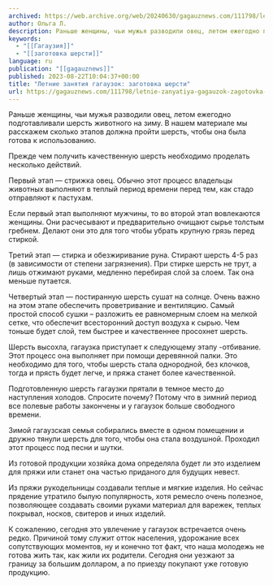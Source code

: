 ```yaml
---
archived: https://web.archive.org/web/20240630/gagauznews.com/111798/letnie-zanyatiya-gagauzok-zagotovka-shersti.html
author: Ольга Л.
description: Раньше женщины, чьи мужья разводили овец, летом ежегодно подготавливали шерсть животного на зиму. В нашем материале мы расскажем сколько этапов должна пройти шерсть, чтобы она была готова к использованию. Прежде чем получить качественную шерсть необходимо проделать несколько действий. Первый этап — стрижка овец. Обычно этот процесс владельцы животных выполняют в теплый период времени перед тем, как стадо отправляют к пастухам. Если первый этап выполняют мужчины, то во второй этап вовлекаются женщины. Они расчесывают и предварительно очищают сырье толстым гребнем. Делают они это для того чтобы убрать крупную грязь перед стиркой. Третий этап — стирка и обезжиривание руна. Стирают шерсть 4-5 […]
keywords:
  - "[[Гагаузия]]"
  - "[[заготовка шерсти]]"
language: ru
publication: "[[gagauznews]]"
published: 2023-08-22T10:04:37+00:00
title: "Летние занятия гагаузок: заготовка шерсти"
url: https://gagauznews.com/111798/letnie-zanyatiya-gagauzok-zagotovka-shersti.html
---
```


Раньше женщины, чьи мужья разводили овец, летом ежегодно подготавливали шерсть животного на зиму. В нашем материале мы расскажем сколько этапов должна пройти шерсть, чтобы она была готова к использованию.

Прежде чем получить качественную шерсть необходимо проделать несколько действий.

Первый этап — стрижка овец. Обычно этот процесс владельцы животных выполняют в теплый период времени перед тем, как стадо отправляют к пастухам.

Если первый этап выполняют мужчины, то во второй этап вовлекаются женщины. Они расчесывают и предварительно очищают сырье толстым гребнем. Делают они это для того чтобы убрать крупную грязь перед стиркой.

Третий этап — стирка и обезжиривание руна. Стирают шерсть 4-5 раз (в зависимости от степени загрязнения). При стирке шерсть не трут, а лишь отжимают руками, медленно перебирая слой за слоем. Так она меньше путается.

Четвертый этап — постиранную шерсть сушат на солнце. Очень важно на этом этапе обеспечить проветривание и вентиляцию. Самый простой способ сушки – разложить ее равномерным слоем на мелкой сетке, что обеспечит всесторонний доступ воздуха к сырью. Чем тоньше будет слой, тем быстрее и качественнее просохнет шерсть.

Шерсть высохла, гагаузка приступает к следующему этапу -отбивание. Этот процесс она выполняет при помощи деревянной палки. Это необходимо для того, чтобы шерсть стала однородной, без клочков, тогда и прясть будет легче, и пряжа станет более качественной.

Подготовленную шерсть гагаузки прятали в темное место до наступления холодов. Спросите почему? Потому что в зимний период все полевые работы закончены и у гагаузок больше свободного времени.

Зимой гагаузская семья собирались вместе в одном помещении и дружно тянули шерсть для того, чтобы она стала воздушной. Проходил этот процесс под песни и шутки.

Из готовой продукции хозяйка дома определяла будет ли это изделием для пряжи или станет она частью приданого для будущих невест.

Из пряжи рукодельницы создавали теплые и мягкие изделия. Но сейчас прядение утратило былую популярность, хотя ремесло очень полезное, позволяющее создавать своими руками материал для варежек, теплых покрывал, носков, свитеров и иных изделий.

К сожалению, сегодня это увлечение у гагаузок встречается очень редко. Причиной тому служит отток населения, удорожание всех сопутствующих моментов, ну и конечно тот факт, что наша молодежь не готова жить так, как жили их родители. Сегодня они уезжают за границу за большим долларом, а по приезду покупают уже готовую продукцию.